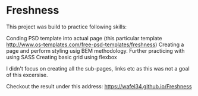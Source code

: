# Freshness

This project was build to practice following skills:

Conding PSD template into actual page (this particular template http://www.os-templates.com/free-psd-templates/freshness)
Creating a page and perform styling usig BEM methodology.
Further practicing with using SASS
Creating basic grid using flexbox

I didn't focus on creating all the sub-pages, links etc as this was not a goal of this excersise.

Checkout the result under this address: https://wafel34.github.io/Freshness

